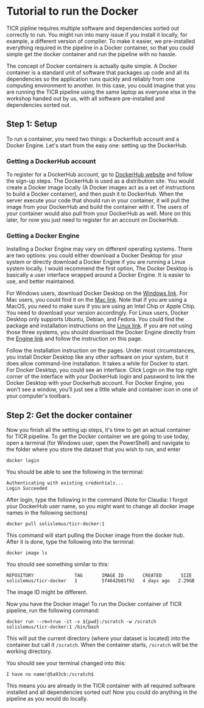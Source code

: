 # Tutorial to run the Docker

TICR pipline requires multiple software and dependencies sorted out correctly to run. You might run into many issue if you install it locally, for example, a different version of complier. To make it easier, we pre-installed everything required in the pipeline in a Docker container, so that you could simple get the docker container and run the pipeline with no hassle.

The concept of Docker containers is actually quite simple. A Docker container is a standard unit of software that packages up code and all its dependencies so the application runs quickly and reliably from one computing environment to another. In this case, you could imagine that you are running the TICR pipeline using the same laptop as everyone else in the workshop handed out by us, with all software pre-installed and dependencies sorted out.

## Step 1: Setup
To run a container, you need two things: a DockerHub account and a Docker Engine. Let's start from the easy one: setting up the DockerHub.

### Getting a DockerHub account
To register for a DockerHub account, go to [DockerHub website] and follow the sign-up steps. The DockerHub is used as a distribution site. You would create a Docker image locally (A Docker images act as a set of instructions to build a Docker container), and then push it to DockerHub. When the server execute your code that should run in your container, it will pull the image from your DockerHub and build the container with it. The users of your container would also pull from your DockerHub as well. More on this later, for now you just need to register for an account on DockerHub.

### Getting a Docker Engine
Installing a Docker Engine may vary on different operating systems. There are two options: you could either download a Docker Desktop for your system or directly download a Docker Engine if you are running a Linux system locally. I would recommend the first option, The Docker Desktop is basically a user interface wrapped around a Docker Engine. It is easier to use, and better maintained.

For Windows users, download Docker Desktop on the [Windows link]. For Mac users, you could find it on the [Mac link]. Note that if you are using a MacOS, you need to make sure if you are using an Intel Chip or Apple Chip. You need to download your version accordingly. For Linux users, Docker Desktop only supports Ubuntu, Debian, and Fedora. You could find the package and installation instructions on the [Linux link]. If you are not using those three systems, you should download the Docker Engine directly from the [Engine link] and follow the instruction on this page.

Follow the installation instruction on the pages. Under most circumstances, you install Docker Desktop like any other software on your system, but it does allow command-line installation. It takes a while for Docker to start. For Docker Desktop, you could see an interface. Click Login on the top right corner of the interface with your DockerHub login and password to link the Docker Desktop with your Dockerhub account. For Docker Engine, you won't see a window, you’ll just see a little whale and container icon in one of your computer's toolbars.

## Step 2: Get the docker container

Now you finish all the setting up steps, it's time to get an actual container for TICR pipeline. To get the Docker container we are going to use today, open a terminal (for Windows user, open the PowerShell) and navigate to the folder where you store the dataset that you wish to run, and enter
```{sh}
docker login
```
You should be able to see the following in the terminal:
```
Authenticating with existing credentials...
Login Succeeded
```
After login, type the following in the command (Note for Claudia: I forgot your DockerHub user name, so you might want to change all docker image names in the following sections)
```
docker pull solislemus/ticr-docker:1
```
This command will start pulling the Docker image from the docker hub. After it is done, type the following into the terminal:
```
docker image ls
```
You should see something similar to this:
```
REPOSITORY               TAG       IMAGE ID       CREATED       SIZE
solislemus/ticr-docker   1         5f4642b01f92   4 days ago   2.29GB
```
The image ID might be different.

Now you have the Docker image! To run the Docker container of TICR pipeline, run the following command:
```
docker run --rm=true -it -v ${pwd}:/scratch -w /scratch solislemus/ticr-docker:1 /bin/bash
```
This will put the current directory (where your dataset is located) into the container but call it `/scratch`. When the container starts, `/scratch` will be the working directory.

You should see your terminal changed into this:
```
I have no name!@5a93cb:/scratch$
```

This means you are already in the TICR container with all required software installed and all dependencies sorted out! Now you could do anything in the pipeline as you would do locally.

[//]: # (These are reference links used in the body of this note and get stripped out when the markdown processor does its job. There is no need to format nicely because it shouldn't be seen. Thanks SO - http://stackoverflow.com/questions/4823468/store-comments-in-markdown-syntax)
   [CHTC]: <https://chtc.cs.wisc.edu/>
   [DockerHub website]: <https://hub.docker.com/>
   [Windows link]: <https://docs.docker.com/desktop/install/windows-install/>
   [Mac link]: <https://docs.docker.com/desktop/install/mac-install/>
   [Linux link]: <https://docs.docker.com/desktop/install/linux-install/>
   [Engine link]: <https://docs.docker.com/engine/install/centos/>
   [Dockerfile reference]: <https://docs.docker.com/engine/reference/builder/>

